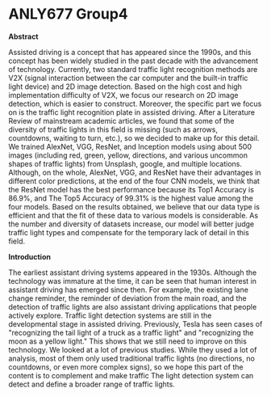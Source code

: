 # ANLY677 Group4

**Abstract**

  Assisted driving is a concept that has appeared since the 1990s, and this concept has been widely studied in the past decade with the advancement of technology. Currently, two standard traffic light recognition methods are V2X (signal interaction between the car computer and the built-in traffic light device) and 2D image detection. Based on the high cost and high implementation difficulty of V2X, we focus our research on 2D image detection, which is easier to construct. Moreover, the specific part we focus on is the traffic light recognition plate in assisted driving. After a Literature Review of mainstream academic articles, we found that some of the diversity of traffic lights in this field is missing (such as arrows, countdowns, waiting to turn, etc.), so we decided to make up for this detail. We trained AlexNet, VGG, ResNet, and Inception models using about 500 images (including red, green, yellow, directions, and various uncommon shapes of traffic lights) from Unsplash, google, and multiple locations. Although, on the whole, AlexNet, VGG, and ResNet have their advantages in different color predictions, at the end of the four CNN models, we think that the ResNet model has the best performance because its Top1 Accuracy is 86.9%, and The Top5 Accuracy of 99.31% is the highest value among the four models. Based on the results obtained, we believe that our data type is efficient and that the fit of these data to various models is considerable. As the number and diversity of datasets increase, our model will better judge traffic light types and compensate for the temporary lack of detail in this field.

**Introduction** 

  The earliest assistant driving systems appeared in the 1930s. Although the technology was immature at the time, it can be seen that human interest in assistant driving has emerged since then. For example, the existing lane change reminder, the reminder of deviation from the main road, and the detection of traffic lights are also assistant driving applications that people actively explore. Traffic light detection systems are still in the developmental stage in assisted driving. Previously, Tesla has seen cases of "recognizing the tail light of a truck as a traffic light" and "recognizing the moon as a yellow light." This shows that we still need to improve on this technology. We looked at a lot of previous studies. While they used a lot of analysis, most of them only used traditional traffic lights (no directions, no countdowns, or even more complex signs), so we hope this part of the content is to complement and make traffic The light detection system can detect and define a broader range of traffic lights.
 

